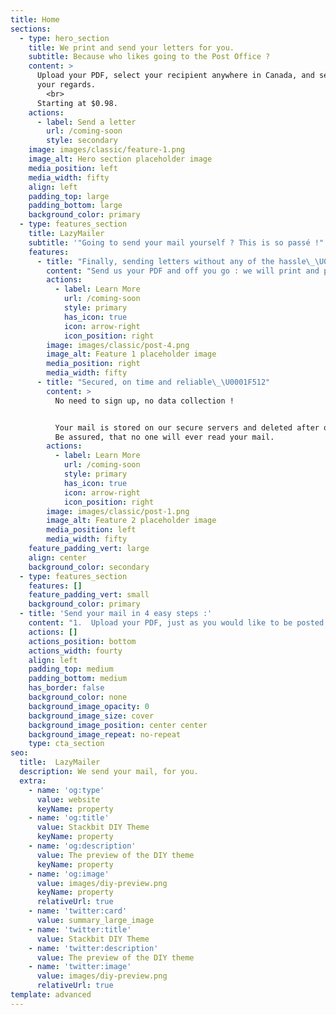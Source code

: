 ```yaml
---
title: Home
sections:
  - type: hero_section
    title: We print and send your letters for you.
    subtitle: Because who likes going to the Post Office ?
    content: >
      Upload your PDF, select your recipient anywhere in Canada, and send them
      your regards.
        <br>
      Starting at $0.98.
    actions:
      - label: Send a letter
        url: /coming-soon
        style: secondary
    image: images/classic/feature-1.png
    image_alt: Hero section placeholder image
    media_position: left
    media_width: fifty
    align: left
    padding_top: large
    padding_bottom: large
    background_color: primary
  - type: features_section
    title: LazyMailer
    subtitle: '"Going to send your mail yourself ? This is so passé !"'
    features:
      - title: "Finally, sending letters without any of the hassle\_\U0001F64C"
        content: "Send us your PDF and off you go : we will print and post your letters for you, so you don't have to worry about buying stamps anymore.   \n\nUnless you like collecting them ? Whatever floats your boat \U0001F617\n"
        actions:
          - label: Learn More
            url: /coming-soon
            style: primary
            has_icon: true
            icon: arrow-right
            icon_position: right
        image: images/classic/post-4.png
        image_alt: Feature 1 placeholder image
        media_position: right
        media_width: fifty
      - title: "Secured, on time and reliable\_\U0001F512"
        content: >
          No need to sign up, no data collection !


          Your mail is stored on our secure servers and deleted after one month.
          Be assured, that no one will ever read your mail.
        actions:
          - label: Learn More
            url: /coming-soon
            style: primary
            has_icon: true
            icon: arrow-right
            icon_position: right
        image: images/classic/post-1.png
        image_alt: Feature 2 placeholder image
        media_position: left
        media_width: fifty
    feature_padding_vert: large
    align: center
    background_color: secondary
  - type: features_section
    features: []
    feature_padding_vert: small
    background_color: primary
  - title: 'Send your mail in 4 easy steps :'
    content: "1.  Upload your PDF, just as you would like to be posted in the letter\n\n2.  Fill in address details, the return and destination address (Canada only \U0001F1E8\U0001F1E6) \n\n3.  Confirm your purchase\n\n4.  Congrats, You just sent mail ! We will print, stamp and send your letter\n"
    actions: []
    actions_position: bottom
    actions_width: fourty
    align: left
    padding_top: medium
    padding_bottom: medium
    has_border: false
    background_color: none
    background_image_opacity: 0
    background_image_size: cover
    background_image_position: center center
    background_image_repeat: no-repeat
    type: cta_section
seo:
  title:  LazyMailer
  description: We send your mail, for you.
  extra:
    - name: 'og:type'
      value: website
      keyName: property
    - name: 'og:title'
      value: Stackbit DIY Theme
      keyName: property
    - name: 'og:description'
      value: The preview of the DIY theme
      keyName: property
    - name: 'og:image'
      value: images/diy-preview.png
      keyName: property
      relativeUrl: true
    - name: 'twitter:card'
      value: summary_large_image
    - name: 'twitter:title'
      value: Stackbit DIY Theme
    - name: 'twitter:description'
      value: The preview of the DIY theme
    - name: 'twitter:image'
      value: images/diy-preview.png
      relativeUrl: true
template: advanced
---
```

